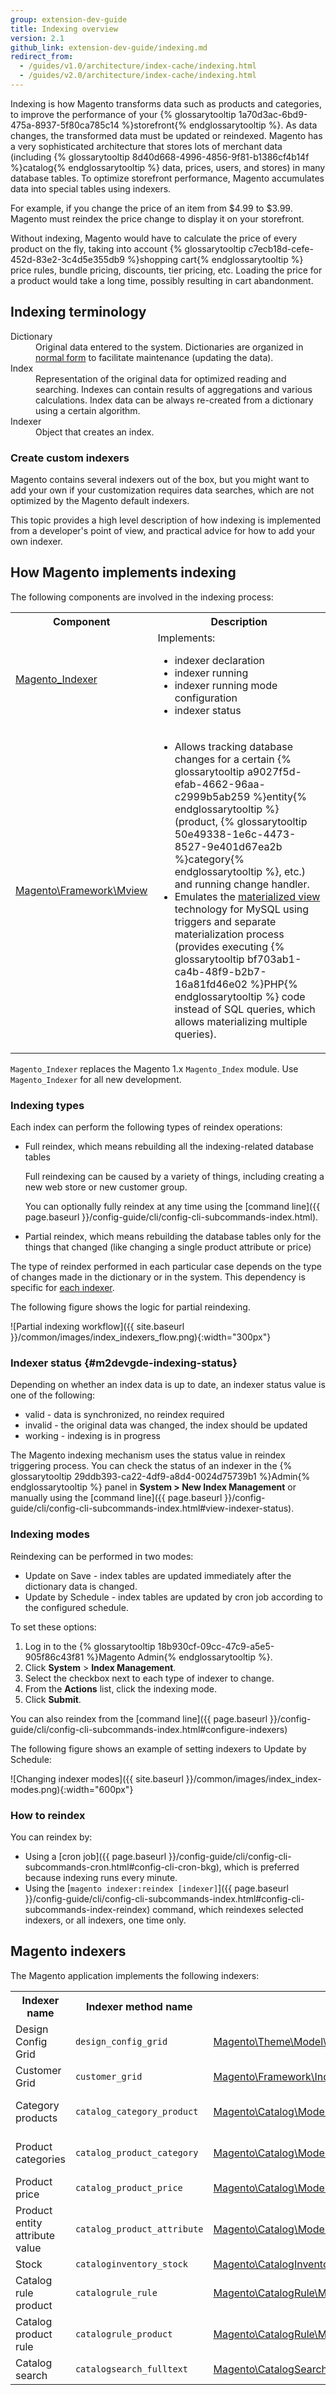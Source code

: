 ```yaml
---
group: extension-dev-guide
title: Indexing overview
version: 2.1
github_link: extension-dev-guide/indexing.md
redirect_from:
  - /guides/v1.0/architecture/index-cache/indexing.html
  - /guides/v2.0/architecture/index-cache/indexing.html
---
```


Indexing is how Magento transforms data such as products and categories, to improve the performance of your {% glossarytooltip 1a70d3ac-6bd9-475a-8937-5f80ca785c14 %}storefront{% endglossarytooltip %}. As data changes, the transformed data must be updated or reindexed. Magento has a very sophisticated architecture that stores lots of merchant data (including {% glossarytooltip 8d40d668-4996-4856-9f81-b1386cf4b14f %}catalog{% endglossarytooltip %} data, prices, users, and stores) in many database tables. To optimize storefront performance, Magento accumulates data into special tables using indexers.

For example, if you change the price of an item from $4.99 to $3.99. Magento must reindex the price change to display it on your storefront.

Without indexing, Magento would have to calculate the price of every product on the fly, taking into account {% glossarytooltip c7ecb18d-cefe-452d-83e2-3c4d5e355db9 %}shopping cart{% endglossarytooltip %} price rules, bundle pricing, discounts, tier pricing, etc. Loading the price for a product would take a long time, possibly resulting in cart abandonment.

## Indexing terminology

<dl><dt>Dictionary</dt>

<dd>Original data entered to the system. Dictionaries are organized in <a href="http://en.wikipedia.org/wiki/Database_normalization" target="_blank">normal form</a> to facilitate maintenance (updating the data).</dd>

<dt>Index</dt>

<dd>Representation of the original data for optimized reading and searching. Indexes can contain results of aggregations and various calculations. Index data can be always re-created from a dictionary using a certain algorithm.</dd>

<dt>Indexer</dt>

<dd>Object that creates an index.</dd></dl>

### Create custom indexers

Magento contains several indexers out of the box, but you might want to add your own if your customization requires data searches, which are not optimized by the Magento default indexers.

This topic provides a high level description of how indexing is implemented from a developer's point of view, and practical advice for how to add your own indexer.

## How Magento implements indexing
The following components are involved in the indexing process:

<table>
	<tbody>
		<tr>
			<th>Component</th>
			<th>Description</th>
		</tr>
	<tr>
		<td><a href="{{ site.mage2000url }}app/code/Magento/Indexer" target="_blank">Magento_Indexer</a></td>
		<td>Implements:<ul>
<li>indexer declaration</li>
<li>indexer running</li>
<li>indexer running mode configuration</li>
<li>indexer status</li></ul></td>
	</tr>
	<tr>
		<td><a href="{{ site.mage2000url }}lib/internal/Magento/Framework/Mview" target="_blank">Magento\Framework\Mview</a></td>
		<td><ul>
<li>Allows tracking database changes for a certain {% glossarytooltip a9027f5d-efab-4662-96aa-c2999b5ab259 %}entity{% endglossarytooltip %} (product, {% glossarytooltip 50e49338-1e6c-4473-8527-9e401d67ea2b %}category{% endglossarytooltip %}, etc.) and running change handler.</li>
<li>Emulates the <a href="http://en.wikipedia.org/wiki/Materialized_view" target="_blank">materialized view</a> technology for MySQL using triggers and separate materialization process (provides executing {% glossarytooltip bf703ab1-ca4b-48f9-b2b7-16a81fd46e02 %}PHP{% endglossarytooltip %} code instead of SQL queries, which allows materializing multiple queries).</li></ul></td>
	</tr>
</tbody></table>

  <div class="bs-callout bs-callout-warning" id="warning">
    <p><code>Magento_Indexer</code> replaces the Magento 1.x <code>Magento_Index</code> module. Use <code>Magento_Indexer</code> for all new development.</p>
  </div>

### Indexing types

Each index can perform the following types of reindex operations:

*	Full reindex, which means rebuilding all the indexing-related database tables

	Full reindexing can be caused by a variety of things, including creating a new web store or new customer group.

	You can optionally fully reindex at any time using the [command line]({{ page.baseurl }}/config-guide/cli/config-cli-subcommands-index.html).

*	Partial reindex, which means rebuilding the database tables only for the things that changed (like changing a single product attribute or price)

The type of reindex performed in each particular case depends on the type of changes made in the dictionary or in the system. This dependency is specific for [each indexer](#m2devgde-indexing-outofbox).

The following figure shows the logic for partial reindexing.

![Partial indexing workflow]({{ site.baseurl }}/common/images/index_indexers_flow.png){:width="300px"}

### Indexer status {#m2devgde-indexing-status}
Depending on whether an index data is up to date, an indexer status value is one of the following:

*	valid - data is synchronized, no reindex required
*	invalid - the original data was changed, the index should be updated
*	working - indexing is in progress

The Magento indexing mechanism uses the status value in reindex triggering process. You can check the status of an indexer in the {% glossarytooltip 29ddb393-ca22-4df9-a8d4-0024d75739b1 %}Admin{% endglossarytooltip %} panel in **System > New Index Management** or manually using the [command line]({{ page.baseurl }}/config-guide/cli/config-cli-subcommands-index.html#view-indexer-status).

<h3 id="m2devgde-indexing-modes">Indexing modes</h3>
Reindexing can be performed in two modes:

*	Update on Save - index tables are updated immediately after the dictionary data is changed.
*	Update by Schedule - index tables are updated by cron job according to the configured schedule.

To set these options:

1.	Log in to the {% glossarytooltip 18b930cf-09cc-47c9-a5e5-905f86c43f81 %}Magento Admin{% endglossarytooltip %}.
2.	Click **System** > **Index Management**.
3.	Select the checkbox next to each type of indexer to change.
4.	From the **Actions** list, click the indexing mode.
5.	Click **Submit**.

You can also reindex from the [command line]({{ page.baseurl }}/config-guide/cli/config-cli-subcommands-index.html#configure-indexers)

The following figure shows an example of setting indexers to Update by Schedule:

![Changing indexer modes]({{ site.baseurl }}/common/images/index_index-modes.png){:width="600px"}

### How to reindex
You can reindex by:

*	Using a [cron job]({{ page.baseurl }}/config-guide/cli/config-cli-subcommands-cron.html#config-cli-cron-bkg), which is preferred because indexing runs every minute.
*	Using the [`magento indexer:reindex [indexer]`]({{ page.baseurl }}/config-guide/cli/config-cli-subcommands-index.html#config-cli-subcommands-index-reindex) command, which reindexes selected indexers, or all indexers, one time only.

<h2 id="m2devgde-indexing-outofbox">Magento indexers</h2>
The Magento application implements the following indexers:

<table>
	<tbody>
		<tr>
			<th>Indexer name</th>
			<th>Indexer method name</th>
			<th>Indexer class</th>
			<th>Description</th>
		</tr>
	<tr>
		<td>Design Config Grid</td>
		<td><code>design_config_grid</code></td>
		<td><a href="{{ site.mage2100url }}app/code/Magento/Theme/Model/Indexer/Design/Config.php" target="_blank">Magento\Theme\Model\Indexer\Design\Config</a></td>
		<td></td>
	</tr>
		<tr>
		<td>Customer Grid</td>
		<td><code>customer_grid</code></td>
		<td><a href="{{ site.mage2100url }}lib/internal/Magento/Framework/Indexer/Action/Entity.php" target="_blank">Magento\Framework\Indexer\Action\Entity</a></td>
		<td></td>
	</tr>
	<tr>
		<td>Category products</td>
		<td><code>catalog_category_product</code></td>
		<td><a href="{{ site.mage2100url }}app/code/Magento/Catalog/Model/Indexer/Category/Product.php" target="_blank">Magento\Catalog\Model\Indexer\Category\Product</a></td>
		<td>Creates category/products association</td>
	</tr>
	<tr>
		<td>Product categories</td>
		<td><code>catalog_product_category</code></td>
		<td><a href="{{ site.mage2100url }}app/code/Magento/Catalog/Model/Indexer/Product/Category.php" target="_blank">Magento\Catalog\Model\Indexer\Product\Category</a></td>
		<td>Creates category/products association</td>
	</tr>
	<tr>
		<td>Product price</td>
		<td><code>catalog_product_price</code></td>
		<td><a href="{{ site.mage2100url }}app/code/Magento/Catalog/Model/Indexer/Product/Price.php" target="_blank">Magento\Catalog\Model\Indexer\Product\Price</a></td>
		<td>Pre-calculates product prices</td>
	</tr>
	<tr>
		<td>Product entity attribute value</td>
		<td><code>catalog_product_attribute</code></td>
		<td><a href="{{ site.mage2100url }}app/code/Magento/Catalog/Model/Indexer/Product/Eav.php" target="_blank">Magento\Catalog\Model\Indexer\Product\Eav</a></td>
		<td>Reorganizes the EAV product structure to flat structure</td>
	</tr>
	<tr>
		<td>Stock</td>
		<td><code>cataloginventory_stock</code></td>
		<td><a href="{{ site.mage2100url }}app/code/Magento/CatalogInventory/Model/Indexer/Stock.php" target="_blank">Magento\CatalogInventory\Model\Indexer\Stock</a></td>
		<td></td>
	</tr>
	<tr>
		<td>Catalog rule product</td>
		<td><code>catalogrule_rule</code></td>
		<td><a href="{{ site.mage2100url }}app/code/Magento/CatalogRule/Model/Indexer/Rule/RuleProductIndexer.php" target="_blank">Magento\CatalogRule\Model\Indexer\Rule\RuleProductIndexer</a></td>
		<td></td>
	</tr>
	<tr>
		<td>Catalog product rule</td>
		<td><code>catalogrule_product</code></td>
		<td><a href="{{ site.mage2100url  }}app/code/Magento/CatalogRule/Model/Indexer/Product/ProductRuleIndexer.php" target="_blank">Magento\CatalogRule\Model\Indexer\Product\ProductRuleIndexer</a></td>
		<td></td>
	</tr>
	<tr>
		<td>Catalog search</td>
		<td><code>catalogsearch_fulltext</code></td>
		<td><a href="{{ site.mage2100url }}app/code/Magento/CatalogSearch/Model/Indexer/Fulltext.php" target="_blank">Magento\CatalogSearch\Model\Indexer\Fulltext</a></td>
		<td></td>
	</tr>
	</tbody>
</table>
